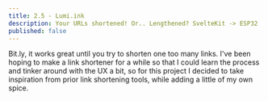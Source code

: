 ```yaml
---
title: 2.5 - Lumi.ink
description: Your URLs shortened! Or.. Lengthened? SvelteKit -> ESP32
published: false
---
```


Bit.ly, it works great until you try to shorten one too many links. I've been hoping to make a link shortener
for a while so that I could learn the process and tinker around with the UX a bit, so for this project I decided
to take inspiration from prior link shortening tools, while adding a little of my own spice.